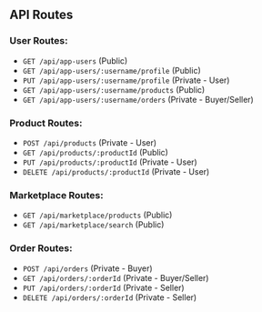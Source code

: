 ## API Routes

### User Routes:
- `GET /api/app-users` (Public)
- `GET /api/app-users/:username/profile` (Public)
- `PUT /api/app-users/:username/profile` (Private - User)
- `GET /api/app-users/:username/products` (Public)
- `GET /api/app-users/:username/orders` (Private - Buyer/Seller)

### Product Routes:
- `POST /api/products` (Private - User)
- `GET /api/products/:productId` (Public)
- `PUT /api/products/:productId` (Private - User)
- `DELETE /api/products/:productId` (Private - User)

### Marketplace Routes:
- `GET /api/marketplace/products` (Public)
- `GET /api/marketplace/search` (Public)

### Order Routes:
- `POST /api/orders` (Private - Buyer)
- `GET /api/orders/:orderId` (Private - Buyer/Seller)
- `PUT /api/orders/:orderId` (Private - Seller)
- `DELETE /api/orders/:orderId` (Private - Seller)
